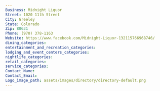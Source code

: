 ```yaml
---
Business: Midnight Liquor
Street: 1020 11th Street
City: Greeley
State: Colorado
Zip: 80631
Phone: (970) 378-1163
Website: https://www.facebook.com/Midnight-Liquor-132115766968746/
dining_categories: 
entertainment_and_recreation_categories: 
lodging_and_event_centers_categories: 
nightlife_categories: 
retail_categories: 
service_categories: 
Contact_Name: 
Contact_Email: 
Logo_image_path: assets/images/directory/directory-default.png
---
```

